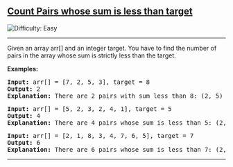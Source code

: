 
<h2><a href="https://www.geeksforgeeks.org/problems/count-pairs-whose-sum-is-less-than-target/1">Count Pairs whose sum is less than target
</a></h2> <img src='https://img.shields.io/badge/Difficulty-Easy-brightgreen' alt='Difficulty: Easy' /><hr>

<p>Given an array arr[] and an integer target. You have to find the number of pairs in the array whose sum is strictly less than the target.</p>


<b>Examples:</b>

<pre>
<b>Input:</b> arr[] = [7, 2, 5, 3], target = 8
<b>Output:</b> 2
<b>Explanation:</b> There are 2 pairs with sum less than 8: (2, 5) and (2, 3). 
</pre>

<pre>
<b>Input:</b> arr[] = [5, 2, 3, 2, 4, 1], target = 5
<b>Output:</b> 4
<b>Explanation:</b> There are 4 pairs whose sum is less than 5: (2, 2), (2, 1), (3, 1) and (2, 1).
</pre>

<pre>
<b>Input:</b> arr[] = [2, 1, 8, 3, 4, 7, 6, 5], target = 7
<b>Output:</b> 6
<b>Explanation:</b> There are 6 pairs whose sum is less than 7: (2, 1), (2, 3), (2, 4), (1, 3), (1, 4) and (1, 5).
</pre><hr>




